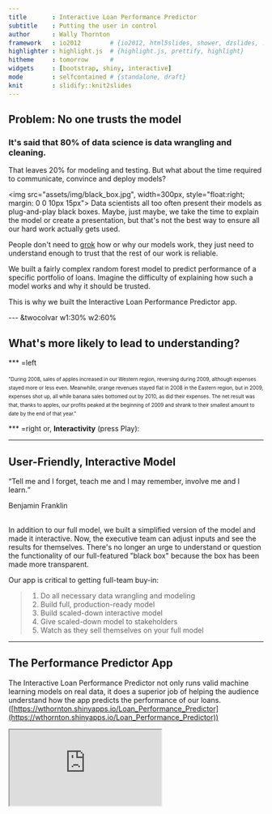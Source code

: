 ```yaml
---
title       : Interactive Loan Performance Predictor
subtitle    : Putting the user in control
author      : Wally Thornton
framework   : io2012        # {io2012, html5slides, shower, dzslides, ...}
highlighter : highlight.js  # {highlight.js, prettify, highlight}
hitheme     : tomorrow      # 
widgets     : [bootstrap, shiny, interactive]
mode        : selfcontained # {standalone, draft}
knit        : slidify::knit2slides
---
```

    
## Problem: No one trusts the model

### It's said that 80% of data science is data wrangling and cleaning.

That leaves 20% for modeling and testing. But what about the time required to communicate, convince and deploy models?

<img src="assets/img/black_box.jpg", width=300px, style="float:right; margin: 0 0 10px 15px">
Data scientists all too often present their models as plug-and-play black boxes. Maybe, just maybe, we take the time to explain the model or create a presentation, but that's not the best way to ensure all our hard work actually gets used.

People don't need to [grok](https://en.wikipedia.org/wiki/Grok) how or why our models work, they just need to understand enough to trust that the rest of our work is reliable.

We built a fairly complex random forest model to predict performance of a specific portfolio of loans. Imagine the difficulty of explaining how such a model works and why it should be trusted.

This is why we built the Interactive Loan Performance Predictor app.

--- &twocolvar w1:30% w2:60%

## What's more likely to lead to understanding?

*** =left

<span style="font-size: 0.7em; line-height: 0.75em">"During 2008, sales of apples increased in our Western region, reversing during 2009, although expenses stayed more or less even. Meanwhile, orange revenues stayed flat in 2008 in the Eastern region, but in 2009, expenses shot up, all while banana sales bottomed out by 2010, as did their expenses. The net result was that, thanks to apples, our profits peaked at the beginning of 2009 and shrank to their smallest amount to date by the end of that year."</span>

*** =right
or, **Interactivity** (press Play):
<span style="margin: 0 auto">
<!-- MotionChart generated in R 3.1.2 by googleVis 0.5.9 package -->
<!-- Tue Nov 17 12:52:43 2015 -->


<!-- jsHeader -->
<script type="text/javascript">
 
// jsData 
function gvisDataMotionChartIDfde7a19a526 () {
var data = new google.visualization.DataTable();
var datajson =
[
 [
 "Apples",
2008,
"West",
98,
78,
20,
"2008-12-31" 
],
[
 "Apples",
2009,
"West",
111,
79,
32,
"2009-12-31" 
],
[
 "Apples",
2010,
"West",
89,
76,
13,
"2010-12-31" 
],
[
 "Oranges",
2008,
"East",
96,
81,
15,
"2008-12-31" 
],
[
 "Bananas",
2008,
"East",
85,
76,
9,
"2008-12-31" 
],
[
 "Oranges",
2009,
"East",
93,
80,
13,
"2009-12-31" 
],
[
 "Bananas",
2009,
"East",
94,
78,
16,
"2009-12-31" 
],
[
 "Oranges",
2010,
"East",
98,
91,
7,
"2010-12-31" 
],
[
 "Bananas",
2010,
"East",
81,
71,
10,
"2010-12-31" 
] 
];
data.addColumn('string','Fruit');
data.addColumn('number','Year');
data.addColumn('string','Location');
data.addColumn('number','Sales');
data.addColumn('number','Expenses');
data.addColumn('number','Profit');
data.addColumn('string','Date');
data.addRows(datajson);
return(data);
}
 
// jsDrawChart
function drawChartMotionChartIDfde7a19a526() {
var data = gvisDataMotionChartIDfde7a19a526();
var options = {};
options["width"] =    450;
options["height"] =    400;
options["state"] = "";

    var chart = new google.visualization.MotionChart(
    document.getElementById('MotionChartIDfde7a19a526')
    );
    chart.draw(data,options);
    

}
  
 
// jsDisplayChart
(function() {
var pkgs = window.__gvisPackages = window.__gvisPackages || [];
var callbacks = window.__gvisCallbacks = window.__gvisCallbacks || [];
var chartid = "motionchart";
  
// Manually see if chartid is in pkgs (not all browsers support Array.indexOf)
var i, newPackage = true;
for (i = 0; newPackage && i < pkgs.length; i++) {
if (pkgs[i] === chartid)
newPackage = false;
}
if (newPackage)
  pkgs.push(chartid);
  
// Add the drawChart function to the global list of callbacks
callbacks.push(drawChartMotionChartIDfde7a19a526);
})();
function displayChartMotionChartIDfde7a19a526() {
  var pkgs = window.__gvisPackages = window.__gvisPackages || [];
  var callbacks = window.__gvisCallbacks = window.__gvisCallbacks || [];
  window.clearTimeout(window.__gvisLoad);
  // The timeout is set to 100 because otherwise the container div we are
  // targeting might not be part of the document yet
  window.__gvisLoad = setTimeout(function() {
  var pkgCount = pkgs.length;
  google.load("visualization", "1", { packages:pkgs, callback: function() {
  if (pkgCount != pkgs.length) {
  // Race condition where another setTimeout call snuck in after us; if
  // that call added a package, we must not shift its callback
  return;
}
while (callbacks.length > 0)
callbacks.shift()();
} });
}, 100);
}
 
// jsFooter
</script>
 
<!-- jsChart -->  
<script type="text/javascript" src="https://www.google.com/jsapi?callback=displayChartMotionChartIDfde7a19a526"></script>
 
<!-- divChart -->
  
<div id="MotionChartIDfde7a19a526" 
  style="width: 450; height: 400;">
</div>
</span>

---

## User-Friendly, Interactive Model
<q>Tell me and I forget, teach me and I may remember, involve me and I learn.</q>
<div class="author">Benjamin Franklin</div>
<br>

In addition to our full model, we built a simplified version of the model and made it interactive. Now, the executive team can adjust inputs and see the results for themselves. There's no longer an urge to understand or question the functionality of our full-featured "black box" because the box has been made more transparent.

Our app is critical to getting full-team buy-in:
> 1. Do all necessary data wrangling and modeling 
> 2. Build full, production-ready model 
> 3. Build scaled-down interactive model 
> 4. Give scaled-down model to stakeholders 
> 5. Watch as they sell themselves on your full model 

---

## The Performance Predictor App

The Interactive Loan Performance Predictor not only runs valid machine learning models on real data, it does a superior job of helping the audience understand how the app predicts the performance of our loans.
([https://wthornton.shinyapps.io/Loan_Performance_Predictor](https://wthornton.shinyapps.io/Loan_Performance_Predictor))

<iframe src="https://wthornton.shinyapps.io/Loan_Performance_Predictor"></iframe>
